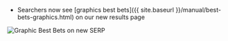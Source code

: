 * Searchers now see [graphics best bets]({{ site.baseurl }}/manual/best-bets-graphics.html) on our new results page

![Graphic Best Bets on new SERP](https://d3qcdigd1fhos0.cloudfront.net/blog/img/feature-2014-04-01-graphics-best-bet.png "Graphic Best Bets on new SERP")